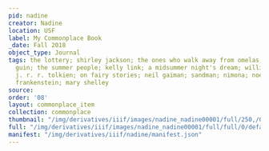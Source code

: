 ```yaml
---
pid: nadine
creator: Nadine
location: USF
label: My Commonplace Book
_date: Fall 2018
object_type: Journal
tags: the lottery; shirley jackson; the ones who walk away from omelas; ursula le
  guin; the summer people; kelly link; a midsummer night's dream; william shakespeare;
  j. r. r. tolkien; on fairy stories; neil gaiman; sandman; nimona; noelle stephenson;
  frankenstein; mary shelley
source: 
order: '08'
layout: commonplace_item
collection: commonplace
thumbnail: "/img/derivatives/iiif/images/nadine_nadine00001/full/250,/0/default.jpg"
full: "/img/derivatives/iiif/images/nadine_nadine00001/full/full/0/default.jpg"
manifest: "/img/derivatives/iiif/nadine/manifest.json"
---
```

